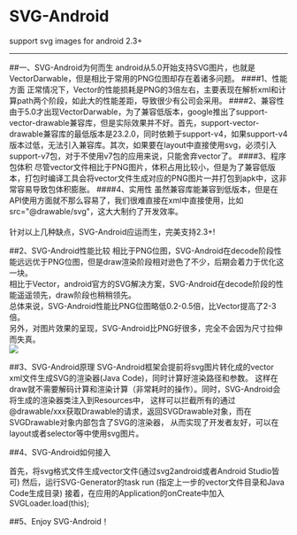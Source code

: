 # SVG-Android
support svg images for android 2.3+
___

##一、SVG-Android为何而生
android从5.0开始支持SVG图片，也就是VectorDarwable，但是相比于常用的PNG位图却存在着诸多问题。
####1、性能方面
正常情况下，Vector的性能损耗是PNG的3倍左右，主要表现在解析xml和计算path两个阶段，如此大的性能差距，导致很少有公司会采用。
####2、兼容性
由于5.0才出现VectorDarwable，为了兼容低版本，google推出了support-vector-drawable兼容库，但是实际效果并不好。首先，support-vector-drawable兼容库的最低版本是23.2.0，同时依赖于support-v4，如果support-v4版本过低，无法引入兼容库。其次，如果要在layout中直接使用svg，必须引入support-v7包，对于不使用v7包的应用来说，只能舍弃vector了。
####3、程序包体积
尽管vector文件相比于PNG图片，体积占用比较小，但是为了兼容低版本，打包时编译工具会将vector文件生成对应的PNG图片一并打包到apk中，这非常容易导致包体积膨胀。
####4、实用性
虽然兼容库能兼容到低版本，但是在API使用方面就不那么容易了，我们很难直接在xml中直接使用，比如src="@drawable/svg"，这大大制约了开发效率。<br><br>
针对以上几种缺点，SVG-Android应运而生，完美支持2.3+!

##2、SVG-Android性能比较
相比于PNG位图，SVG-Android在decode阶段性能远远优于PNG位图，但是draw渲染阶段相对逊色了不少，后期会着力于优化这一块。<br>
相比于Vector，android官方的SVG解决方案，SVG-Android在decode阶段的性能遥遥领先，draw阶段也稍稍领先。<br>
总体来说，SVG-Android性能比PNG位图略低0.2-0.5倍，比Vector提高了2-3倍。<br>
另外，对图片效果的呈现，SVG-Android比PNG好很多，完全不会因为尺寸拉伸而失真。<br>
![](https://github.com/MegatronKing/SVG-Android/blob/master/screenshots/performance-test.png)

##3、SVG-Android原理
SVG-Android框架会提前将svg图片转化成的vector xml文件生成SVG的渲染器(Java Code)，同时计算好渲染路径和参数。
这样在draw就不需要解码计算和渲染计算（非常耗时的操作）。同时，SVG-Android会将生成的渲染器类注入到Resources中，
这样可以拦截所有的通过@drawable/xxx获取Drawable的请求，返回SVGDrawable对象，而在SVGDrawable对象内部包含了SVG的渲染器，
从而实现了开发者友好，可以在layout或者selector等中使用svg图片。

##4、SVG-Android如何接入

首先，将svg格式文件生成vector文件(通过svg2android或者Android Studio皆可)
然后，运行SVG-Generator的task run (指定上一步的vector文件目录和Java Code生成目录)
接着，在应用的Application的onCreate中加入SVGLoader.load(this);

##5、Enjoy SVG-Android！


